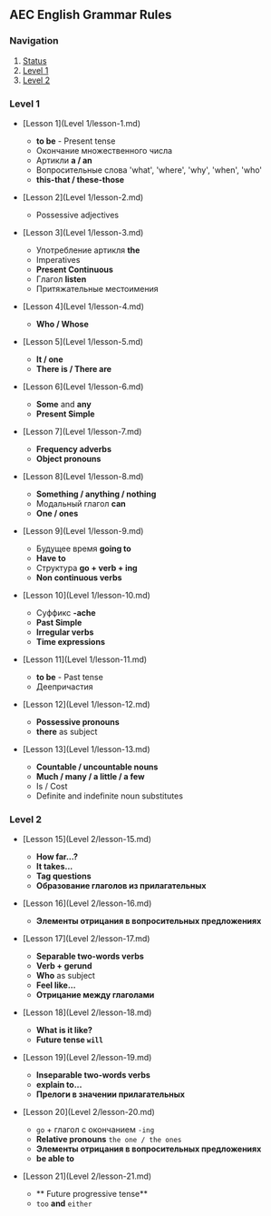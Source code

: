 ## AEC English Grammar Rules

### Navigation

1. [Status](status.md)
2. [Level 1](#level-1)
3. [Level 2](#level-2)

### Level 1
* [Lesson 1](Level 1/lesson-1.md)
  - **to be** - Present tense
  - Окончание множественного числа
  - Артикли **a / an**
  - Вопросительные слова 'what', 'where', 'why', 'when', 'who'
  - **this-that / these-those**

* [Lesson 2](Level 1/lesson-2.md)
  - Possessive adjectives

* [Lesson 3](Level 1/lesson-3.md)
  - Употребление артикля **the**
  - Imperatives
  - **Present Continuous**
  - Глагол **listen**
  - Притяжательные местоимения

* [Lesson 4](Level 1/lesson-4.md)
  - **Who / Whose**

* [Lesson 5](Level 1/lesson-5.md)
  - **It / one**
  - **There is / There are**

* [Lesson 6](Level 1/lesson-6.md)
  - **Some** and **any**
  - **Present Simple**

* [Lesson 7](Level 1/lesson-7.md)
  - **Frequency adverbs**
  - **Object pronouns**

* [Lesson 8](Level 1/lesson-8.md)
  - **Something / anything / nothing**
  - Модальный глагол **can**
  - **One / ones**

* [Lesson 9](Level 1/lesson-9.md)
  - Будущее время **going to**
  - **Have to**
  - Структура **go + verb + ing**
  - **Non continuous verbs**

* [Lesson 10](Level 1/lesson-10.md)
  - Суффикс **-ache**
  - **Past Simple**
  - **Irregular verbs**
  - **Time expressions**

* [Lesson 11](Level 1/lesson-11.md)
  - **to be** - Past tense
  -  Деепричастия

* [Lesson 12](Level 1/lesson-12.md)
  - **Possessive pronouns**
  - **there** as subject

* [Lesson 13](Level 1/lesson-13.md)
  - **Countable / uncountable nouns**
  - **Much / many / a little / a few**
  - Is / Cost
  - Definite and indefinite noun substitutes

### Level 2

* [Lesson 15](Level 2/lesson-15.md)
  - **How far...?**
  - **It takes...**
  - **Tag questions**
  - **Образование глаголов из прилагательных**


* [Lesson 16](Level 2/lesson-16.md)
  - **Элементы отрицания в вопросительных предложениях**


* [Lesson 17](Level 2/lesson-17.md)
  - **Separable two-words verbs**
  - **Verb + gerund**
  - **Who** as subject
  - **Feel like...**
  - **Отрицание между глаголами**


* [Lesson 18](Level 2/lesson-18.md)
  - **What is it like?**
  - **Future tense `will`**


* [Lesson 19](Level 2/lesson-19.md)
  - **Inseparable two-words verbs**
  - **explain to...**
  - **Прелоги в значении прилагательных**


* [Lesson 20](Level 2/lesson-20.md)
  - `go` + глагол с окончанием `-ing`
  - **Relative pronouns** `the one / the ones`
  - **Элементы отрицания в вопросительных предложениях**
  - **be able to**


* [Lesson 21](Level 2/lesson-21.md)
  - ** Future progressive tense**
  - `too` **and** `either`
